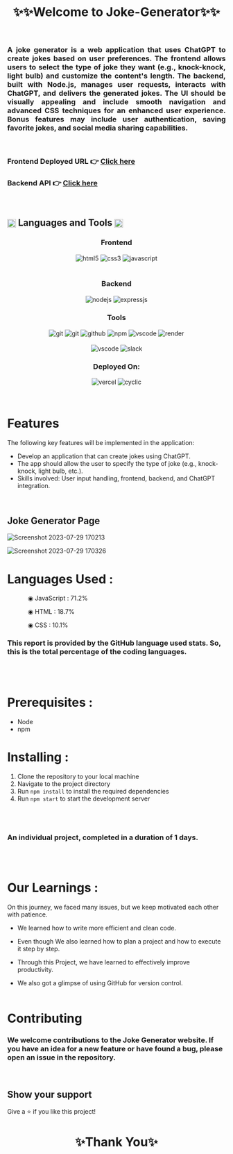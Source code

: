 # 

<h1 align="center">✨✨Welcome to Joke-Generator✨✨</h1>

<br/>
<h3 align="justify" width="80%">A joke generator is a web application that uses ChatGPT to create jokes based on user preferences. The frontend allows users to select the type of joke they want (e.g., knock-knock, light bulb) and customize the content's length. The backend, built with Node.js, manages user requests, interacts with ChatGPT, and delivers the generated jokes. The UI should be visually appealing and include smooth navigation and advanced CSS techniques for an enhanced user experience. Bonus features may include user authentication, saving favorite jokes, and social media sharing capabilities.</h3>

<br/>

### Frontend Deployed URL 👉 [Click here](https://joke-generaator.vercel.app)

### Backend API 👉 [Click here](https://joke-generator-api.onrender.com/jokes)

<br/>


 <h2 align="left">
<img src="https://art.pixilart.com/486745d4bb1ef18.gif"  width="20" height="20" align="center">
 Languages and Tools
<img src="https://art.pixilart.com/486745d4bb1ef18.gif"  width="20" height="20" align="center">
</h2>
<div align="center">
 
 <div align="center"><h3 align="center">Frontend</h3>
<img src="https://img.shields.io/badge/html5-%23E34F26.svg?style=for-the-badge&logo=html5&logoColor=white" align="center" alt="html5">
<img src = "https://img.shields.io/badge/css3-%231572B6.svg?style=for-the-badge&logo=css3&logoColor=white" align="center" alt="css3">
<img src ="https://img.shields.io/badge/react-%23323330.svg?style=for-the-badge&logo=react&logoColor=%23F7DF1E" align="center" alt="javascript">
<br/>
<br/>
</div>

  <div align="center"><h3 align="center">Backend</h3> 
<img src="https://img.shields.io/badge/NodeJS-339933?style=for-the-badge&logo=node.js&logoColor=white" align="center" alt="nodejs" />
<img src="https://img.shields.io/badge/ExpressJS-000000?style=for-the-badge&logo=express.js&logoColor=white" align="center" alt="expressjs"/>
 </div>
 
 <div align="center"><h3 align="center">Tools</h3> 
<img src="https://img.shields.io/badge/netlify-%23000000.svg?style=for-the-badge&logo=netlify&logoColor=#00C7B7" align="center" alt="git"/>
   <img src="https://img.shields.io/badge/vercel-%23000000.svg?style=for-the-badge&logo=vercel&logoColor=whit" align="center" alt="git"/>
   <img src="https://img.shields.io/badge/GitHub-100000?style=for-the-badge&logo=github&logoColor=white"  align="center" alt="github"/>
   <img src = "https://img.shields.io/badge/NPM-%23000000.svg?style=for-the-badge&logo=npm&logoColor=white" align="center" alt="npm">
   <img src="https://img.shields.io/badge/Visual%20Studio-5C2D91.svg?style=for-the-badge&logo=visual-studio&logoColor=white"  align="center" alt="vscode"/>
   <img src ="https://img.shields.io/badge/Postman-FF6C37?style=for-the-badge&logo=postman&logoColor=white" align="center" alt="render">
     <br />
     <br />

   <img src="https://img.shields.io/badge/Visual%20Studio-5C2D91.svg?style=for-the-badge&logo=visual-studio&logoColor=white"  align="center" alt="vscode"/>
   <img src="https://img.shields.io/badge/Slack-4A154B?style=for-the-badge&logo=slack&logoColor=white" align="center" alt="slack"/>
 </div>
</div>
<div align="center"><h3 align="center">Deployed On:</h3>
  <img src="https://img.shields.io/badge/vercel-%23000000.svg?style=for-the-badge&logo=vercel&logoColor=white"  alt="vercel"/>
  <img src="https://img.shields.io/badge/cyclic-5458F6?style=for-the-badge&logo=cyclic&logoColor=white" alt="cyclic" />
</div>
</p>

<br/>

# Features

The following key features will be implemented in the application:

- Develop an application that can create jokes using ChatGPT.
- The app should allow the user to specify the type of joke (e.g., knock-knock, light bulb, etc.).
- Skills involved: User input handling, frontend, backend, and ChatGPT integration.

<br/>

## Joke Generator Page
![Screenshot 2023-07-29 170213](https://github.com/AyushiVashisth/joke-generator/assets/107119119/cb00c69c-abd0-45c2-9cd8-2d3100d449d1)

![Screenshot 2023-07-29 170326](https://github.com/AyushiVashisth/joke-generator/assets/107119119/313ba20f-9e17-4df8-bb13-1be0410dc8ef)

 # Languages Used :
<ul dir="auto">
 <ol dir="auto">◉ JavaScript : 71.2%</ol>
 <ol dir="auto">◉ HTML : 18.7%</ol>
 <ol dir="auto">◉ CSS : 10.1%</ol>
 </ul>
 
### This report is provided by the GitHub language used stats. So, this is the total percentage of the coding languages.

<br/><br/>

# Prerequisites :

- Node
- npm

# Installing :

1. Clone the repository to your local machine
2. Navigate to the project directory
3. Run `npm install` to install the required dependencies
4. Run `npm start` to start the development server

<br/><br/>

### An individual project, completed in a duration of 1 days.

<br/><br/>

# Our Learnings : 
On this journey, we faced many issues, but we keep motivated each other with patience. 

- We learned how to write more efficient and clean code.

- Even though  We also learned how to plan a project and how to execute it step by step.

- Through this Project, we have learned  to effectively improve productivity.

- We also got a glimpse of using GitHub for version control.
<br/><br/>

# Contributing

### We welcome contributions to the Joke Generator website. If you have an idea for a new feature or have found a bug, please open an issue in the repository.

<br/>

## Show your support

Give a ⭐️ if you like this project!

<h1 align="center">✨Thank You✨</h1>
